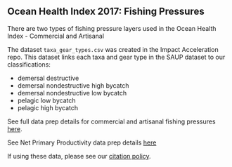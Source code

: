 ## Ocean Health Index 2017: Fishing Pressures

There are two types of fishing pressure layers used in the Ocean Health Index - Commercial and Artisanal

The dataset `taxa_gear_types.csv` was created in the Impact Acceleration repo. This dataset links each taxa and gear type in the SAUP dataset to our classifications:
- demersal destructive
- demersal nondestructive high bycatch
- demersal nondestructive low bycatch
- pelagic low bycatch
- pelagic high bycatch

See full data prep details for commercial and artisanal fishing pressures [here](https://cdn.rawgit.com/OHI-Science/ohiprep/master/globalprep/prs_fish/v2017/fishing_pressure_layers.html).

See Net Primary Productivity data prep details [here](https://cdn.rawgit.com/OHI-Science/ohiprep/master/globalprep/prs_fish/v2016/prim_productivity/npp.html)

If using these data, please see our [citation policy](http://ohi-science.org/citation-policy/).

